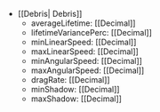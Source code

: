  * [[Debris| Debris]]
   * averageLifetime: [[Decimal]]
   * lifetimeVariancePerc: [[Decimal]]
   * minLinearSpeed: [[Decimal]]
   * maxLinearSpeed: [[Decimal]]
   * minAngularSpeed: [[Decimal]]
   * maxAngularSpeed: [[Decimal]]
   * dragRate: [[Decimal]]
   * minShadow: [[Decimal]]
   * maxShadow: [[Decimal]]

